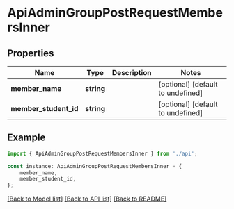 # ApiAdminGroupPostRequestMembersInner


## Properties

Name | Type | Description | Notes
------------ | ------------- | ------------- | -------------
**member_name** | **string** |  | [optional] [default to undefined]
**member_student_id** | **string** |  | [optional] [default to undefined]

## Example

```typescript
import { ApiAdminGroupPostRequestMembersInner } from './api';

const instance: ApiAdminGroupPostRequestMembersInner = {
    member_name,
    member_student_id,
};
```

[[Back to Model list]](../README.md#documentation-for-models) [[Back to API list]](../README.md#documentation-for-api-endpoints) [[Back to README]](../README.md)

